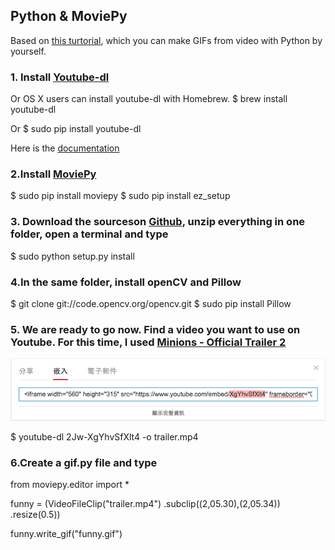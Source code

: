 Python & MoviePy
--------------
Based on [this turtorial](http://zulko.github.io/blog/2014/01/23/making-animated-gifs-from-video-files-with-python/), which you can make GIFs from video with Python by yourself.

### 1. Install [Youtube-dl](http://rg3.github.io/youtube-dl/)

Or OS X users can install youtube-dl with Homebrew.
$ brew install youtube-dl

Or
$ sudo pip install youtube-dl

Here is the [documentation](https://github.com/rg3/youtube-dl/blob/master/README.md#readme)

### 2.Install [MoviePy](http://zulko.github.io/moviepy/)

$ sudo pip install moviepy
$ sudo pip install ez_setup

### 3. Download the sourceson [Github](https://github.com/Zulko/moviepy), unzip everything in one folder, open a terminal and type
$ sudo python setup.py install

### 4.In the same folder, install openCV and Pillow
$ git clone git://code.opencv.org/opencv.git
$ sudo pip install Pillow

### 5. We are ready to go now. Find a video you want to use on Youtube. For this time, I used [Minions - Official Trailer 2](https://www.youtube.com/watch?v=XgYhvSfXlt4)
![alt tag](ScreenShot_Youtube.png)
    
$ youtube-dl 2Jw-XgYhvSfXlt4 -o trailer.mp4

### 6.Create a gif.py file and type

from moviepy.editor import *

funny = (VideoFileClip("trailer.mp4")
             .subclip((2,05.30),(2,05.34))
             .resize(0.5))

funny.write_gif("funny.gif")
